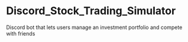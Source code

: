 # Discord_Stock_Trading_Simulator
Discord bot that lets users manage an investment portfolio and compete with friends

